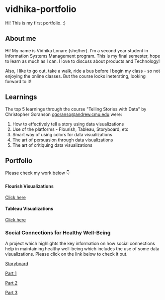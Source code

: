 # vidhika-portfolio
Hi! This is my first portfolio. :)


## About me
Hi! My name is Vidhika Lonare (she/her). I'm a second year student in Information Systems Management program. This is my final semester, hope to learn as much as I can. I love to discuss about products and Technology!  

Also, I like to go out, take a walk, ride a bus before I begin my class - so not enjoying the online classes. But the course looks inetersting, looking forward to it! 

## Learnings
The top 5 learnings through the course "Telling Stories with Data" by Christopher Goranson <cgoranso@andrew.cmu.edu> were:
1. How to effectively tell a story using data visualizations
2. Use of the platforms - Flourish, Tableau, Storyboard, etc
3. Smart way of using colors for data visualizations 
4. The art of persuasion through data visualizations
5. The art of critiquing data visualizations

## Portfolio 
Please check my work below 👇  

#### Flourish Visualizations 
[Click here](https://vidhikal16.github.io/vidhika-portfolio/flourishviz.html)

#### Tableau Visualizations 
[Click here](https://vidhikal16.github.io/vidhika-portfolio/tabviz.html)

### Social Connections for Healthy Well-Being
A project which highlights the key information on how social connections help in maintaining healthy well-being which includes the use of some data visualizations. Please click on the link below to check it out. 

[Storyboard](https://carnegiemellon.shorthandstories.com/social-connections-for-healthy-well-being/index.html)

[Part 1](https://vidhikal16.github.io/vidhika-portfolio/finalproject.html)

[Part 2](https://vidhikal16.github.io/vidhika-portfolio/finalprojectpart2.html)

[Part 3](https://vidhikal16.github.io/vidhika-portfolio/finalprojectpart3.html)


